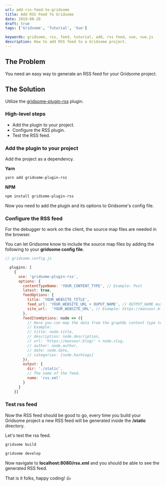```yaml
---
url: add-rss-feed-to-gridsome
title: Add RSS Feed To Gridsome
date: 2019-08-28
draft: true
tags: ['Gridsome', 'Tutorial', 'Vue']

keywords: gridsome, rss, feed, tutorial, add, rss feed, vue, vue.js
description: How to add RSS feed to a Gridsome project.
---
```


## The Problem

You need an easy way to generate an RSS feed for your Gridsome project.

## The Solution

Utilize the [gridsome-plugin-rss](https://www.npmjs.com/package/gridsome-plugin-rss) plugin. 

### High-level steps

- Add the plugin to your project.
- Configure the RSS plugin.
- Test the RSS feed.

### Add the plugin to your project

Add the project as a dependency.

**Yarn**

```bash
yarn add gridsome-plugin-rss
```

**NPM**

```bash
npm install gridsome-plugin-rss
```

Now you need to add the plugin and its options to Gridsome's config file.

### Configure the RSS feed

For the debugger to work on the client, the source map files are needed in the browser.

You can let Gridsome know to include the source map files by adding the following to your **gridsome config file**. 

```js
// gridsome.config.js

  plugins: [
    {
      use: 'gridsome-plugin-rss',
      options: {
        contentTypeName: 'YOUR_CONTENT_TYPE', // Example: Post
        latest: true,
        feedOptions: {
          title: 'YOUR_WEBSITE_TITLE', 
          feed_url: 'YOUR_WEBSITE_URL + OUPUT_NAME', // OUTPUT_NAME must match the name of the feed below. Example: https://mansour.blog/rss.xml
          site_url:  'YOUR_WEBSITE_URL', // Example: https://mansour.blog
        },
        feedItemOptions: node => ({
          // Here you can map the data from the graphQL content type to the rss feed's fields
          // Example:
          // title: node.title,
          // description: node.description,
          // url: 'https://mansour.blog/' + node.slug,
          // author: node.author,
          // date: node.date,
          // categories: [node.hashtags]
        }),
        output: {
          dir: './static',
          // The name of the feed.
          name: 'rss.xml'
        }
      }
    }]
```

### Test rss feed

Now the RSS feed should be good to go, every time you build your Gridsome project a new RSS feed will be generated inside the **/static** directory.

Let's test the rss feed.

```bash
gridsome build
```


```bash
gridsome develop
```

Now navigate to **localhost:8080/rss.xml** and you should be able to see the generated RSS feed.

That is it folks, happy coding! 👍


[1]: https://marketplace.visualstudio.com/items?itemName=msjsdiag.debugger-for-chrome
